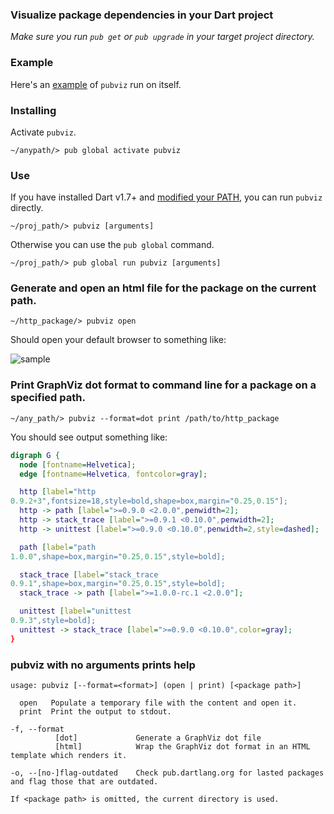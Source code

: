 ### Visualize package dependencies in your Dart project

*Make sure you run `pub get` or `pub upgrade` in your target project directory.*

### Example

Here's an [example](http://kevmoo.github.io/pubviz/) of `pubviz` run on itself.

### Installing

Activate `pubviz`.
```
~/anypath/> pub global activate pubviz
```

### Use

If you have installed Dart v1.7+ and [modified your PATH][path], you can
run `pubviz` directly.

```
~/proj_path/> pubviz [arguments]
```

Otherwise you can use the `pub global` command.

```
~/proj_path/> pub global run pubviz [arguments]
```

### Generate and open an html file for the package on the current path.

```
~/http_package/> pubviz open
```

Should open your default browser to something like:

![sample](https://raw.github.com/kevmoo/pubviz/master/doc/sample.png)


### Print GraphViz dot format to command line for a package on a specified path.

```
~/any_path/> pubviz --format=dot print /path/to/http_package
```

You should see output something like:

```dot
digraph G {
  node [fontname=Helvetica];
  edge [fontname=Helvetica, fontcolor=gray];

  http [label="http
0.9.2+3",fontsize=18,style=bold,shape=box,margin="0.25,0.15"];
  http -> path [label=">=0.9.0 <2.0.0",penwidth=2];
  http -> stack_trace [label=">=0.9.1 <0.10.0",penwidth=2];
  http -> unittest [label=">=0.9.0 <0.10.0",penwidth=2,style=dashed];

  path [label="path
1.0.0",shape=box,margin="0.25,0.15",style=bold];

  stack_trace [label="stack_trace
0.9.1",shape=box,margin="0.25,0.15",style=bold];
  stack_trace -> path [label=">=1.0.0-rc.1 <2.0.0"];

  unittest [label="unittest
0.9.3",style=bold];
  unittest -> stack_trace [label=">=0.9.0 <0.10.0",color=gray];
}
```

### pubviz with no arguments prints help

```
usage: pubviz [--format=<format>] (open | print) [<package path>]

  open   Populate a temporary file with the content and open it.
  print  Print the output to stdout.

-f, --format
          [dot]             Generate a GraphViz dot file
          [html]            Wrap the GraphViz dot format in an HTML template which renders it.

-o, --[no-]flag-outdated    Check pub.dartlang.org for lasted packages and flag those that are outdated.

If <package path> is omitted, the current directory is used.
```

[path]: https://www.dartlang.org/tools/pub/cmd/pub-global.html#running-a-script-from-your-path
